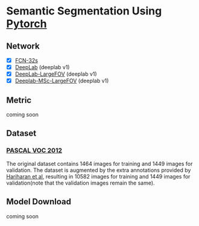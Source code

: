 # Semantic Segmentation Using [Pytorch](http://pytorch.org/)

## Network

- [x] [FCN-32s](https://arxiv.org/abs/1605.06211)
- [x] [DeepLab](https://arxiv.org/abs/1412.7062) (deeplab v1)
- [x] [DeepLab-LargeFOV](https://arxiv.org/abs/1412.7062) (deeplab v1)
- [x] [Deeplab-MSc-LargeFOV](https://arxiv.org/abs/1412.7062) (deeplab v1)

## Metric
coming soon

## Dataset

### [PASCAL VOC 2012](http://host.robots.ox.ac.uk/pascal/VOC/voc2012/#citation)
The original dataset contains 1464 images for training and 1449 images for validation. The dataset is augmented by the extra annotations provided by [Hariharan et al](http://home.bharathh.info/pubs/codes/SBD/download.html), resulting in 10582 images for training and 1449 images for validation(note that the validation images remain the same).

## Model Download
coming soon
